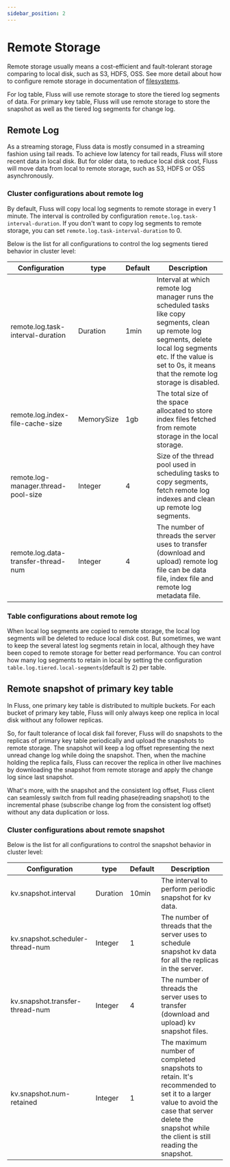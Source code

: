 ```yaml
---
sidebar_position: 2
---
```


# Remote Storage

Remote storage usually means a cost-efficient and fault-tolerant storage comparing to local disk, such as S3, HDFS, OSS.
See more detail about how to configure remote storage in documentation of [filesystems](../../maintenance/filesystems/overview.md).

For log table, Fluss will use remote storage to store the tiered log segments of data. For primary key table, Fluss will use remote storage to store the snapshot as well as the tiered log segments for change log.

## Remote Log

As a streaming storage, Fluss data is mostly consumed in a streaming fashion using tail reads. To achieve low
latency for tail reads, Fluss will store recent data in local disk. But for older data, to reduce local disk cost,
Fluss will move data from local to remote storage, such as S3, HDFS or OSS asynchronously.

### Cluster configurations about remote log

By default, Fluss will copy local log segments to remote storage in every 1 minute. The interval is controlled by configuration `remote.log.task-interval-duration`.
If you don't want to copy log segments to remote storage, you can set `remote.log.task-interval-duration` to 0.

Below is the list for all configurations to control the log segments tiered behavior in cluster level:

| Configuration                       | type       | Default | Description                                                                                                                                                                                                                 |
|-------------------------------------|------------|---------|-----------------------------------------------------------------------------------------------------------------------------------------------------------------------------------------------------------------------------|
| remote.log.task-interval-duration   | Duration   | 1min    | Interval at which remote log manager runs the scheduled tasks like copy segments, clean up remote log segments, delete local log segments etc. If the value is set to 0s, it means that the remote log storage is disabled. |
| remote.log.index-file-cache-size    | MemorySize | 1gb     | The total size of the space allocated to store index files fetched from remote storage in the local storage.                                                                                                                |
| remote.log-manager.thread-pool-size | Integer    | 4       | Size of the thread pool used in scheduling tasks to copy segments, fetch remote log indexes and clean up remote log segments.                                                                                               |
| remote.log.data-transfer-thread-num | Integer    | 4       | The number of threads the server uses to transfer (download and upload) remote log file can be  data file, index file and remote log metadata file.                                                                         |


### Table configurations about remote log

When local log segments are copied to remote storage, the local log segments will be deleted to reduce local disk cost.
But sometimes, we want to keep the several latest log segments retain in local, although they have been coped to remote storage for better read performance.
You can control how many log segments to retain in local by setting the configuration `table.log.tiered.local-segments`(default is 2) per table.

## Remote snapshot of primary key table

In Fluss, one primary key table is distributed to multiple buckets. For each bucket of primary key table, Fluss will only always keep one replica in local disk without any follower replicas.

So, for fault tolerance of local disk fail forever, Fluss will do snapshots to the replicas of primary key table periodically and upload the snapshots to remote storage.
The snapshot will keep a log offset representing the next unread change log while doing the snapshot. Then, when the machine holding the replica fails, Fluss can recover the replica in other live machines by downloading the snapshot from remote storage and apply the change log
since last snapshot.

What's more, with the snapshot and the consistent log offset, Fluss client can seamlessly switch from full reading phase(reading snapshot) to the incremental
phase (subscribe change log from the consistent log offset) without any data duplication or loss.

### Cluster configurations about remote snapshot

Below is the list for all configurations to control the snapshot behavior in cluster level:

| Configuration                    | type     | Default | Description                                                                                                                                                                                         |
|----------------------------------|----------|---------|-----------------------------------------------------------------------------------------------------------------------------------------------------------------------------------------------------|
| kv.snapshot.interval             | Duration | 10min   | The interval to perform periodic snapshot for kv data.                                                                                                                                              |
| kv.snapshot.scheduler-thread-num | Integer  | 1       | The number of threads that the server uses to schedule snapshot kv data for all the replicas in the server.                                                                                         |
| kv.snapshot.transfer-thread-num  | Integer  | 4       | The number of threads the server uses to transfer (download and upload) kv snapshot files.                                                                                                          |
| kv.snapshot.num-retained         | Integer  | 1       | The maximum number of completed snapshots to retain. It's recommended to set it to a larger value to avoid the case that server delete the snapshot while the client is still reading the snapshot. |

